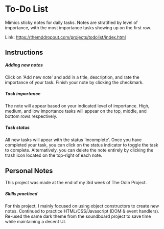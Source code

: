 # To-Do List
Mimics sticky notes for daily tasks. Notes are stratified by level of importance, with the most importance tasks showing up on the first row. 

Link: https://themddropout.com/projects/todolist/index.html

## Instructions
##### Adding new notes
Click on 'Add new note' and add in a title, description, and rate the importance of your task. Finish your note by clicking the checkmark. 

##### Task importance
The note will appear based on your indicated level of importance. High, medium, and low importance tasks will appear on the top, middle, and bottom rows respectively. 

##### Task status
All new tasks will apear with the status 'incomplete'. Once you have completed your task, you can click on the status indicator to toggle the task to complete. Alternatively, you can delete the note entirely by clicking the trash icon located on the top-right of each note. 

## Personal Notes
This project was made at the end of my 3rd week of The Odin Project.
##### Skills practiced
For this project, I mainly focused on using object constructors to create new notes. Continued to practice HTML/CSS/Javascript (DOM & event handlers). Re-used the same dark theme from the soundboard project to save time while maintaining a decent UI. 
